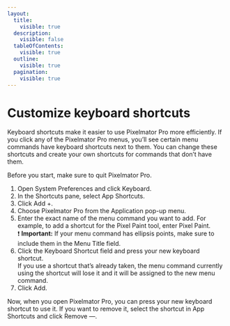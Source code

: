```yaml
---
layout:
  title:
    visible: true
  description:
    visible: false
  tableOfContents:
    visible: true
  outline:
    visible: true
  pagination:
    visible: true
---
```


# Customize keyboard shortcuts

Keyboard shortcuts make it easier to use Pixelmator Pro more efficiently. If you click any of the Pixelmator Pro menus, you’ll see certain menu commands have keyboard shortcuts next to them. You can change these shortcuts and create your own shortcuts for commands that don’t have them.

Before you start, make sure to quit Pixelmator Pro.

1. Open System Preferences and click Keyboard.
2. In the Shortcuts pane, select App Shortcuts.
3. Click Add +.
4. Choose Pixelmator Pro from the Application pop-up menu.
5. Enter the exact name of the menu command you want to add. For example, to add a shortcut for the Pixel Paint tool, enter Pixel Paint.\
   :exclamation: **Important:** If your menu command has ellipsis points, make sure to include them in the Menu Title field.
6. Click the Keyboard Shortcut field and press your new keyboard shortcut.\
   If you use a shortcut that’s already taken, the menu command currently using the shortcut will lose it and it will be assigned to the new menu command.
7. Click Add.

Now, when you open Pixelmator Pro, you can press your new keyboard shortcut to use it. If you want to remove it, select the shortcut in App Shortcuts and click Remove —.
